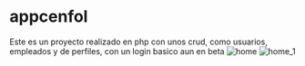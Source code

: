 # appcenfol
Este es un proyecto realizado en php con unos crud, como usuarios, empleados y de perfiles, con un login basico aun en beta
![home](https://user-images.githubusercontent.com/44278799/214128414-5004b8b8-a68d-413c-9f41-e5cf627e3e20.PNG)
![home_1](https://user-images.githubusercontent.com/44278799/214128436-be0e9b47-9e88-44ce-82bb-97953342b6c9.PNG)
